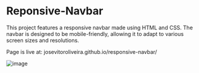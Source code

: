 # Reponsive-Navbar
This project features a responsive navbar made using HTML and CSS. The navbar is designed to be mobile-friendly, allowing it to adapt to various screen sizes and resolutions. 

Page is live at: josevitoroliveira.github.io/responsive-navbar/

![image](https://github.com/JoseVitorOliveira/Reponsive-Navbar/assets/55604227/41753fc2-11a1-48ee-aace-72402e3b8a36)

